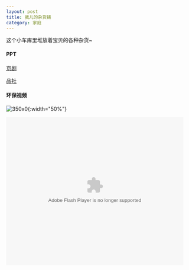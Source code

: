 ```yaml
---
layout: post
title: 我儿的杂货铺	
category: 家庭
---
```


这个小车库里堆放着宝贝的各种杂货~


#### PPT

[京剧](/assets/opera.pptx)

[品社](/assets/pinshe.pdf)

#### 环保视频
![350x0](http://pic.qiantucdn.com/58pic/13/20/62/82Q58PIC6NU_1024.jpg){:width="50%"}

<div>
	<embed src='http://player.youku.com/player.php/sid/XMTMxMjkxMDc1Ng==/v.swf' allowFullScreen='true' quality='high' width='480' height='400' align='middle' allowScriptAccess='always' type='application/x-shockwave-flash'>
</div>